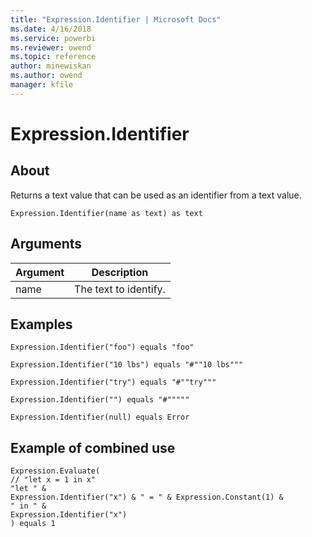 ```yaml
---
title: "Expression.Identifier | Microsoft Docs"
ms.date: 4/16/2018
ms.service: powerbi
ms.reviewer: owend
ms.topic: reference
author: minewiskan
ms.author: owend
manager: kfile
---
```

# Expression.Identifier

  
## About  
Returns a text value that can be used as an identifier from a text value.  
  
```  
Expression.Identifier(name as text) as text  
```  
  
## Arguments  
  
|Argument|Description|  
|------------|---------------|  
|name|The text to identify.|  
  
## Examples  
  
```  
Expression.Identifier("foo") equals "foo"  
```  
  
```  
Expression.Identifier("10 lbs") equals "#""10 lbs"""  
```  
  
```  
Expression.Identifier("try") equals "#""try"""  
```  
  
```  
Expression.Identifier("") equals "#"""""  
```  
  
```  
Expression.Identifier(null) equals Error  
```  
  
## Example of combined use  
  
```  
Expression.Evaluate(  
// "let x = 1 in x"  
"let " &  
Expression.Identifier("x") & " = " & Expression.Constant(1) &  
" in " &  
Expression.Identifier("x")  
) equals 1  
```  
